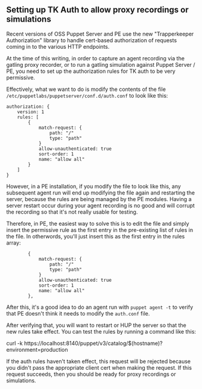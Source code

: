 ## Setting up TK Auth to allow proxy recordings or simulations

Recent versions of OSS Puppet Server and PE use the new "Trapperkeeper Authorization" library to handle cert-based authorization of requests coming in to the various HTTP endpoints.

At the time of this writing, in order to capture an agent recording via the gatling proxy recorder, or to run a gatling simulation against Puppet Server / PE, you need to set up the authorization rules for TK auth to be very permissive.

Effectively, what we want to do is modify the contents of the file `/etc/puppetlabs/puppetserver/conf.d/auth.conf` to look like this:

```
authorization: {
    version: 1
    rules: [
        {
            match-request: {
                path: "/"
                type: "path"
            }
            allow-unauthenticated: true
            sort-order: 1
            name: "allow all"
        }
    ]
}
```

However, in a PE installation, if you modify the file to look like this, any subsequent agent run will end up modifying the file again and restarting the server, because the rules are being managed by the PE modules.  Having a server restart occur during your agent recording is no good and will corrupt the recording so that it's not really usable for testing.

Therefore, in PE, the easiest way to solve this is to edit the file and simply insert the permissive rule as the first entry in the pre-existing list of rules in the file.  In otherwords, you'll just insert this as the first entry in the rules array:


```
        {
            match-request: {
                path: "/"
                type: "path"
            }
            allow-unauthenticated: true
            sort-order: 1
            name: "allow all"
        },
```

After this, it's a good idea to do an agent run with `puppet agent -t` to verify that PE doesn't think it needs to modify the `auth.conf` file.

After verifying that, you will want to restart or HUP the server so that the new rules take effect.  You can test the rules by running a command like this:

   curl -k https://localhost:8140/puppet/v3/catalog/$(hostname)\?environment=production

If the auth rules haven't taken effect, this request will be rejected because you didn't pass the appropriate client cert when making the request.  If this request succeeds, then you should be ready for proxy recordings or simulations.
